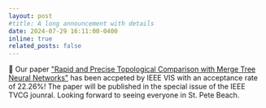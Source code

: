 ```yaml
---
layout: post
#title: A long announcement with details
date: 2024-07-29 16:11:00-0400
inline: true
related_posts: false
---
```


🎉 Our paper  <a href="https://arxiv.org/abs/2404.05879">"Rapid and Precise Topological Comparison with Merge Tree Neural Networks"</a> has been accpeted by IEEE VIS with an acceptance rate of 22.26%! The paper will be published in the special issue of the IEEE TVCG jounral. Looking forward to seeing everyone in St. Pete Beach.
